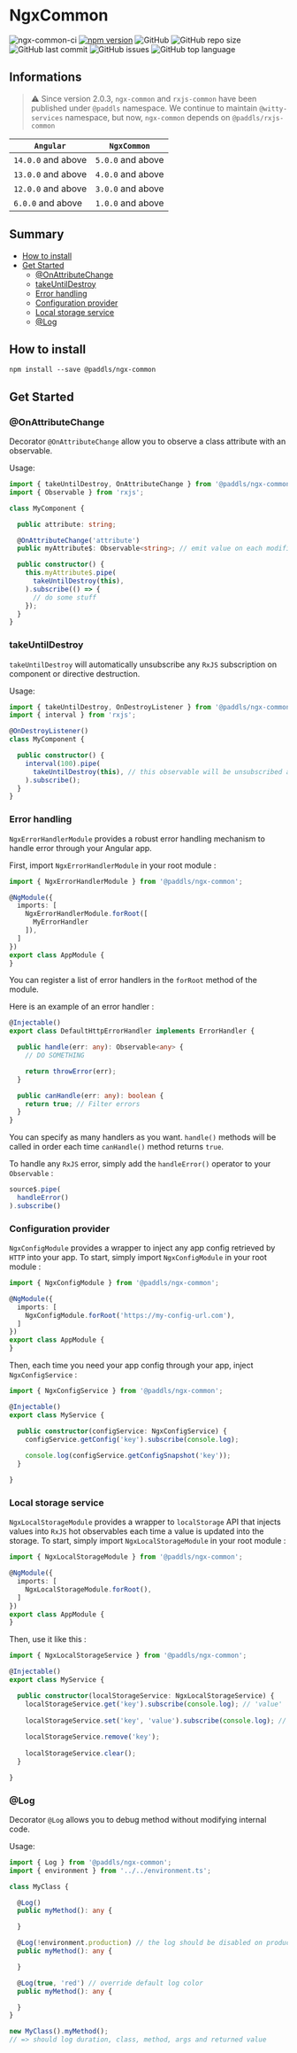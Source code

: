 # NgxCommon

![ngx-common-ci](https://github.com/paddls/ngx-common/workflows/ngx-common-build/badge.svg)
[![npm version](https://badge.fury.io/js/%40paddls%2Fngx-common.svg)](https://badge.fury.io/js/%40paddls%2Fngx-common)
![GitHub](https://img.shields.io/github/license/paddls/ngx-common)
![GitHub repo size](https://img.shields.io/github/repo-size/paddls/ngx-common)
![GitHub last commit](https://img.shields.io/github/last-commit/paddls/ngx-common)
![GitHub issues](https://img.shields.io/github/issues/paddls/ngx-common)
![GitHub top language](https://img.shields.io/github/languages/top/paddls/ngx-common)

## Informations

> :warning: Since version 2.0.3, ```ngx-common``` and ```rxjs-common``` have been published under ```@paddls``` namespace. We continue to maintain ```@witty-services``` namespace, but now, ```ngx-common``` depends on ```@paddls/rxjs-common```

| `Angular`          | `NgxCommon`       |
|--------------------|-------------------|
| `14.0.0` and above | `5.0.0` and above |
| `13.0.0` and above | `4.0.0` and above |
| `12.0.0` and above | `3.0.0` and above |
| `6.0.0` and above  | `1.0.0` and above |

## Summary

* [How to install](#how-to-install)
* [Get Started](#get-started)
    * [@OnAttributeChange](#onattributechange)
    * [takeUntilDestroy](#takeuntildestroy)
    * [Error handling](#error-handling)
    * [Configuration provider](#configuration-provider)
    * [Local storage service](#local-storage-service)
    * [@Log](#log)

## How to install

```
npm install --save @paddls/ngx-common
```

## Get Started

### @OnAttributeChange

Decorator ```@OnAttributeChange``` allow you to observe a class attribute with an observable.

Usage:

```typescript
import { takeUntilDestroy, OnAttributeChange } from '@paddls/ngx-common';
import { Observable } from 'rxjs';

class MyComponent {

  public attribute: string;

  @OnAttributeChange('attribute')
  public myAttribute$: Observable<string>; // emit value on each modification of the referent attribute

  public constructor() {
    this.myAttribute$.pipe(
      takeUntilDestroy(this),
    ).subscribe(() => {
      // do some stuff
    });
  }
}
```

### takeUntilDestroy

`takeUntilDestroy` will automatically unsubscribe any `RxJS` subscription on component or directive destruction.

Usage:

```typescript
import { takeUntilDestroy, OnDestroyListener } from '@paddls/ngx-common';
import { interval } from 'rxjs';

@OnDestroyListener()
class MyComponent {

  public constructor() {
    interval(100).pipe(
      takeUntilDestroy(this), // this observable will be unsubscribed automatically on component destruction
    ).subscribe();
  }
}
```

### Error handling

`NgxErrorHandlerModule` provides a robust error handling mechanism to handle error through your Angular app.

First, import `NgxErrorHandlerModule` in your root module :

```typescript
import { NgxErrorHandlerModule } from '@paddls/ngx-common';

@NgModule({
  imports: [
    NgxErrorHandlerModule.forRoot([
      MyErrorHandler
    ]),
  ]
})
export class AppModule {
}
```

You can register a list of error handlers in the `forRoot` method of the module.

Here is an example of an error handler :

```typescript
@Injectable()
export class DefaultHttpErrorHandler implements ErrorHandler {

  public handle(err: any): Observable<any> {
    // DO SOMETHING

    return throwError(err);
  }

  public canHandle(err: any): boolean {
    return true; // Filter errors
  }
}
```

You can specify as many handlers as you want. `handle()` methods will be called in order each time `canHandle()` method
returns `true`.

To handle any `RxJS` error, simply add the `handleError()` operator to your `Observable` :

```typescript
source$.pipe(
  handleError()
).subscribe()
```

### Configuration provider

`NgxConfigModule` provides a wrapper to inject any app config retrieved by `HTTP` into your app. To start, simply import
`NgxConfigModule` in your root module :

```typescript
import { NgxConfigModule } from '@paddls/ngx-common';

@NgModule({
  imports: [
    NgxConfigModule.forRoot('https://my-config-url.com'),
  ]
})
export class AppModule {
}
```

Then, each time you need your app config through your app, inject `NgxConfigService` :

```typescript
import { NgxConfigService } from '@paddls/ngx-common';

@Injectable()
export class MyService {

  public constructor(configService: NgxConfigService) {
    configService.getConfig('key').subscribe(console.log);
    
    console.log(configService.getConfigSnapshot('key'));
  }

}
```

### Local storage service

`NgxLocalStorageModule` provides a wrapper to `localStorage` API that injects values into `RxJS` hot observables each time
a value is updated into the storage.
To start, simply import `NgxLocalStorageModule` in your root module :

```typescript
import { NgxLocalStorageModule } from '@paddls/ngx-common';

@NgModule({
  imports: [
    NgxLocalStorageModule.forRoot(),
  ]
})
export class AppModule {
}
```

Then, use it like this :

```typescript
import { NgxLocalStorageService } from '@paddls/ngx-common';

@Injectable()
export class MyService {

  public constructor(localStorageService: NgxLocalStorageService) {
    localStorageService.get('key').subscribe(console.log); // 'value'
    
    localStorageService.set('key', 'value').subscribe(console.log); // 'value'
    
    localStorageService.remove('key');
    
    localStorageService.clear();
  }

}
```

### @Log

Decorator ```@Log``` allows you to debug method without modifying internal code.

Usage:

```typescript
import { Log } from '@paddls/ngx-common';
import { environment } from '../../environment.ts';

class MyClass {

  @Log()
  public myMethod(): any {

  }

  @Log(!environment.production) // the log should be disabled on production
  public myMethod(): any {

  }

  @Log(true, 'red') // override default log color
  public myMethod(): any {

  }
}

new MyClass().myMethod();
// => should log duration, class, method, args and returned value
```
